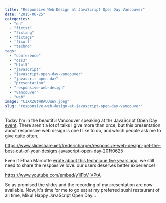 ```yaml
---
title: "Responsive Web Design at JavaScript Open Day Vancouver"
date: "2015-06-25"
categories: 
  - "en"
  - "fixtxt"
  - "fixlang"
  - "fixtags"
  - "fixurl"
  - "techno"
tags: 
  - "conference"
  - "css3"
  - "html5"
  - "javascript"
  - "javascript-open-day-vancouver"
  - "javascrit-open-day"
  - "presentation"
  - "responsive-web-design"
  - "vancouver"
  - "web"
image: "CIXXZGtW8AUUuWS.jpeg"
slug: "responsive-web-design-at-javascript-open-day-vancouver"
---
```


Today I'm in the beautiful Vancouver speaking at the [JavaScript Open Day event](https://www.lighthouselabs.ca/ "JavaScript Open Day Vancouver website"). There aren't a lot of talks I give more than once, but this presentation about responsive web design is one I like to do, and which people ask me to give quite often.

https://www.slideshare.net/fredericharper/responsive-web-design-get-the-best-out-of-your-designs-javascript-open-day-20150625

Even if Ethan Marcotte [wrote about this technique five years ago](https://www.alistapart.com/articles/responsive-web-design/ "Responsive Web Design article from Ethan Marcotte on A List Apart"), we still need to share the responsive love: our users deserves better experience!

https://www.youtube.com/embed/y1lFbV-VPtA

So as promised the slides and the recording of my presentation are now available. Now, it's time for me to go eat at my preferred sushi restaurant of all time, Miku! Happy JavaScript Open Day...
